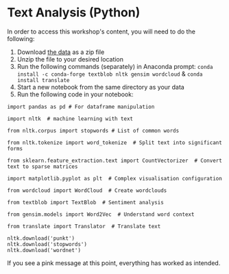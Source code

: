 # Text Analysis (Python)

In order to access this workshop's content, you will need to do the following:

1. Download [the data](https://github.com/DecodedCo/data-resources/raw/master/datasets/apple-tweets.zip) as a zip file
2. Unzip the file to your desired location
3. Run the following commands (separately) in Anaconda prompt: `conda install -c conda-forge textblob nltk gensim wordcloud` & `conda install translate`
4. Start a new notebook from the same directory as your data
5. Run the following code in your notebook:

```
import pandas as pd # For dataframe manipulation

import nltk  # machine learning with text

from nltk.corpus import stopwords # List of common words

from nltk.tokenize import word_tokenize  # Split text into significant forms

from sklearn.feature_extraction.text import CountVectorizer  # Convert text to sparse matrices

import matplotlib.pyplot as plt  # Complex visualisation configuration

from wordcloud import WordCloud  # Create wordclouds

from textblob import TextBlob  # Sentiment analysis

from gensim.models import Word2Vec  # Understand word context

from translate import Translator  # Translate text

nltk.download('punkt')
nltk.download('stopwords')
nltk.download('wordnet')
```

If you see a pink message at this point, everything has worked as intended.

